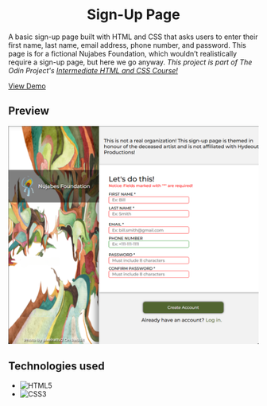 <h1 align="center" id="title">Sign-Up Page</h1>

<p id="description">A basic sign-up page built with HTML and CSS that asks users to enter their first name, last name, email address, phone number, and password. This page is for a fictional Nujabes Foundation, which wouldn’t realistically require a sign-up page, but here we go anyway. <em>This project is part of The Odin Project's <a href="https://www.theodinproject.com/lessons/node-path-intermediate-html-and-css-sign-up-form" target="_blank" rel="noopener noreferrer">Intermediate HTML and CSS Course!</a></em></p>

<a href="https://jmagali.github.io/odin-sign-up-form/">View Demo</a>

## Preview
<div align="center">
    <img src="./preview/ss.png">
</div>

## Technologies used
- ![HTML5](https://img.shields.io/badge/html5-%23E34F26.svg?style=for-the-badge&logo=html5&logoColor=white)   
- ![CSS3](https://img.shields.io/badge/css3-%231572B6.svg?style=for-the-badge&logo=css3&logoColor=white)
